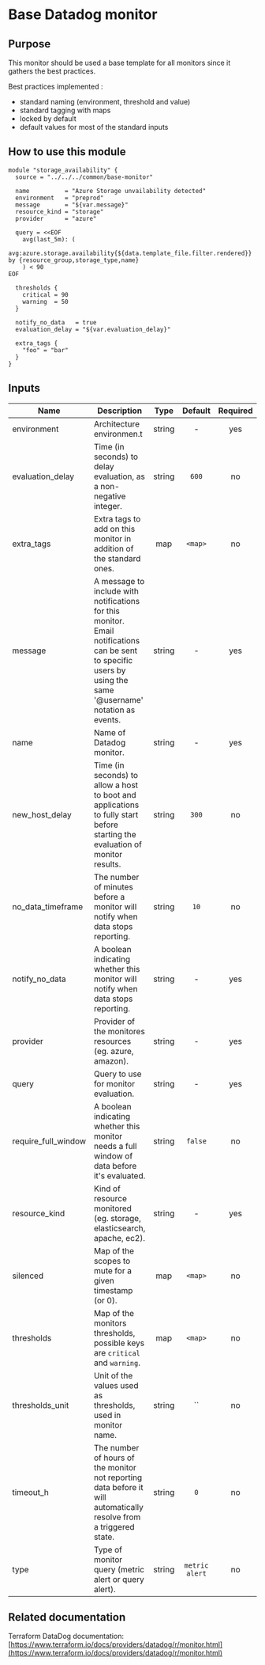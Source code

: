 Base Datadog monitor
=====================

Purpose
-------
This monitor should be used a base template for all monitors since it gathers the best practices.

Best practices implemented :
- standard naming (environment, threshold and value)
- standard tagging with maps
- locked by default
- default values for most of the standard inputs

How to use this module
----------------------

```
module "storage_availability" {
  source = "../../../common/base-monitor"

  name          = "Azure Storage unvailability detected"
  environment   = "preprod"
  message       = "${var.message}"
  resource_kind = "storage"
  provider      = "azure"

  query = <<EOF
    avg(last_5m): (
      avg:azure.storage.availability{${data.template_file.filter.rendered}} by {resource_group,storage_type,name}
    ) < 90
EOF

  thresholds {
    critical = 90
    warning  = 50
  }

  notify_no_data   = true
  evaluation_delay = "${var.evaluation_delay}"

  extra_tags {
    "foo" = "bar"
  }
}
```

Inputs
------

| Name | Description | Type | Default | Required |
|------|-------------|:----:|:-----:|:-----:|
| environment | Architecture environmen.t | string | - | yes |
| evaluation_delay | Time (in seconds) to delay evaluation, as a non-negative integer. | string | `600` | no |
| extra_tags | Extra tags to add on this monitor in addition of the standard ones. | map | `<map>` | no |
| message | A message to include with notifications for this monitor. Email notifications can be sent to specific users by using the same '@username' notation as events. | string | - | yes |
| name | Name of Datadog monitor. | string | - | yes |
| new_host_delay | Time (in seconds) to allow a host to boot and applications to fully start before starting the evaluation of monitor results. | string | `300` | no |
| no_data_timeframe | The number of minutes before a monitor will notify when data stops reporting. | string | `10` | no |
| notify_no_data | A boolean indicating whether this monitor will notify when data stops reporting. | string | - | yes |
| provider | Provider of the monitores resources (eg. azure, amazon). | string | - | yes |
| query | Query to use for monitor evaluation. | string | - | yes |
| require_full_window | A boolean indicating whether this monitor needs a full window of data before it's evaluated. | string | `false` | no |
| resource_kind | Kind of resource monitored (eg. storage, elasticsearch, apache, ec2). | string | - | yes |
| silenced | Map of the scopes to mute for a given timestamp (or 0). | map | `<map>` | no |
| thresholds | Map of the monitors thresholds, possible keys are `critical` and `warning`. | map | `<map>` | no |
| thresholds_unit | Unit of the values used as thresholds, used in monitor name. | string | `` | no |
| timeout_h | The number of hours of the monitor not reporting data before it will automatically resolve from a triggered state. | string | `0` | no |
| type | Type of monitor query (metric alert or query alert). | string | `metric alert` | no |

Related documentation
---------------------

Terraform DataDog documentation: [https://www.terraform.io/docs/providers/datadog/r/monitor.html](https://www.terraform.io/docs/providers/datadog/r/monitor.html)
